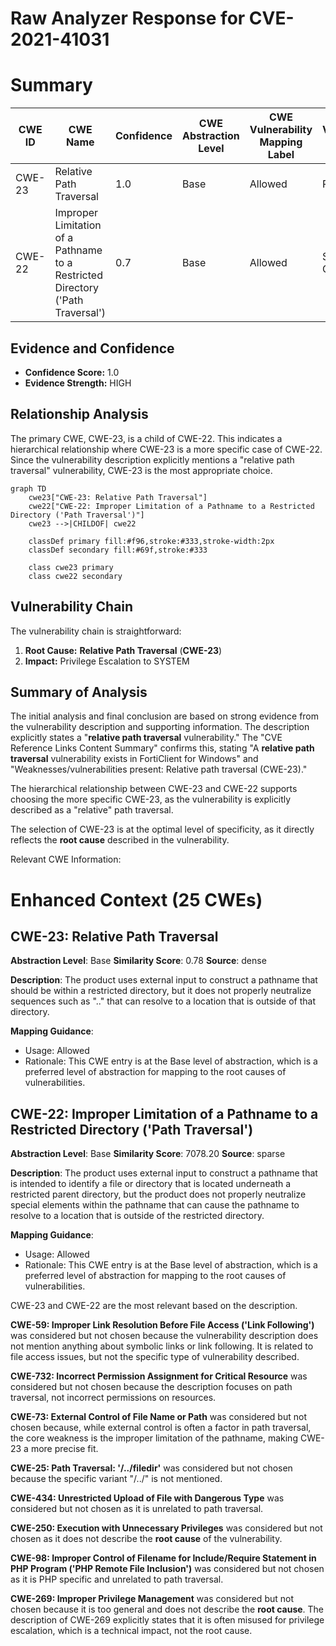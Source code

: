 # Raw Analyzer Response for CVE-2021-41031

# Summary
| CWE ID | CWE Name | Confidence | CWE Abstraction Level | CWE Vulnerability Mapping Label | CWE-Vulnerability Mapping Notes |
|---|---|---|---|---|---|
| CWE-23 | Relative Path Traversal | 1.0 | Base | Allowed | Primary CWE |
| CWE-22 | Improper Limitation of a Pathname to a Restricted Directory ('Path Traversal') | 0.7 | Base | Allowed | Secondary Candidate |

## Evidence and Confidence

*   **Confidence Score:** 1.0
*   **Evidence Strength:** HIGH

## Relationship Analysis
The primary CWE, CWE-23, is a child of CWE-22. This indicates a hierarchical relationship where CWE-23 is a more specific case of CWE-22. Since the vulnerability description explicitly mentions a "relative path traversal" vulnerability, CWE-23 is the most appropriate choice.

```mermaid
graph TD
    cwe23["CWE-23: Relative Path Traversal"]
    cwe22["CWE-22: Improper Limitation of a Pathname to a Restricted Directory ('Path Traversal')"]
    cwe23 -->|CHILDOF| cwe22
    
    classDef primary fill:#f96,stroke:#333,stroke-width:2px
    classDef secondary fill:#69f,stroke:#333
    
    class cwe23 primary
    class cwe22 secondary
```

## Vulnerability Chain
The vulnerability chain is straightforward:

1.  **Root Cause:** **Relative Path Traversal** (**CWE-23**)
2.  **Impact:** Privilege Escalation to SYSTEM

## Summary of Analysis
The initial analysis and final conclusion are based on strong evidence from the vulnerability description and supporting information. The description explicitly states a "**relative path traversal** vulnerability." The "CVE Reference Links Content Summary" confirms this, stating "A **relative path traversal** vulnerability exists in FortiClient for Windows" and "Weaknesses/vulnerabilities present: Relative path traversal (CWE-23)."

The hierarchical relationship between CWE-23 and CWE-22 supports choosing the more specific CWE-23, as the vulnerability is explicitly described as a "relative" path traversal.

The selection of CWE-23 is at the optimal level of specificity, as it directly reflects the **root cause** described in the vulnerability.

Relevant CWE Information:

# Enhanced Context (25 CWEs)

## CWE-23: Relative Path Traversal
**Abstraction Level**: Base
**Similarity Score**: 0.78
**Source**: dense

**Description**:
The product uses external input to construct a pathname that should be within a restricted directory, but it does not properly neutralize sequences such as ".." that can resolve to a location that is outside of that directory.

**Mapping Guidance**:
- Usage: Allowed
- Rationale: This CWE entry is at the Base level of abstraction, which is a preferred level of abstraction for mapping to the root causes of vulnerabilities.

## CWE-22: Improper Limitation of a Pathname to a Restricted Directory ('Path Traversal')
**Abstraction Level**: Base
**Similarity Score**: 7078.20
**Source**: sparse

**Description**:
The product uses external input to construct a pathname that is intended to identify a file or directory that is located underneath a restricted parent directory, but the product does not properly neutralize special elements within the pathname that can cause the pathname to resolve to a location that is outside of the restricted directory.

**Mapping Guidance**:
- Usage: Allowed
- Rationale: This CWE entry is at the Base level of abstraction, which is a preferred level of abstraction for mapping to the root causes of vulnerabilities.

CWE-23 and CWE-22 are the most relevant based on the description.

**CWE-59: Improper Link Resolution Before File Access ('Link Following')** was considered but not chosen because the vulnerability description does not mention anything about symbolic links or link following. It is related to file access issues, but not the specific type of vulnerability described.

**CWE-732: Incorrect Permission Assignment for Critical Resource** was considered but not chosen because the description focuses on path traversal, not incorrect permissions on resources.

**CWE-73: External Control of File Name or Path** was considered but not chosen because, while external control is often a factor in path traversal, the core weakness is the improper limitation of the pathname, making CWE-23 a more precise fit.

**CWE-25: Path Traversal: '/../filedir'** was considered but not chosen because the specific variant "/../" is not mentioned.

**CWE-434: Unrestricted Upload of File with Dangerous Type** was considered but not chosen as it is unrelated to path traversal.

**CWE-250: Execution with Unnecessary Privileges** was considered but not chosen as it does not describe the **root cause** of the vulnerability.

**CWE-98: Improper Control of Filename for Include/Require Statement in PHP Program ('PHP Remote File Inclusion')** was considered but not chosen as it is PHP specific and unrelated to path traversal.

**CWE-269: Improper Privilege Management** was considered but not chosen because it is too general and does not describe the **root cause**. The description of CWE-269 explicitly states that it is often misused for privilege escalation, which is a technical impact, not the root cause.